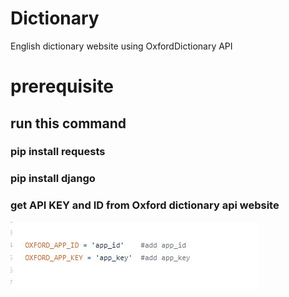 # Dictionary
English dictionary website using OxfordDictionary API 

# prerequisite
## run this command
### pip install requests
### pip install django
### get API KEY and ID from Oxford dictionary api website

![alt text](https://github.com/codersachin26/Dictionary/blob/master/oxfordapi.jpg?raw=true)
